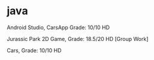 # java
Android Studio, CarsApp Grade: 10/10 HD

Jurassic Park 2D Game, Grade: 18.5/20 HD [Group Work]

Cars, Grade: 10/10 HD
